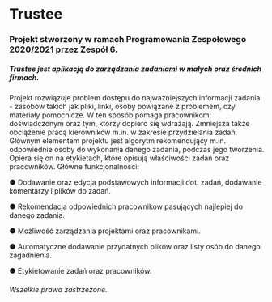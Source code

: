 # Trustee
### Projekt stworzony w ramach Programowania Zespołowego 2020/2021 przez Zespół 6.
##### Trustee jest aplikacją do zarządzania zadaniami w małych oraz średnich firmach.
Projekt rozwiązuje problem dostępu do najważniejszych informacji zadania - zasobów takich
jak pliki, linki, osoby powiązane z problemem, czy materiały pomocnicze. W ten sposób
pomaga pracownikom: doświadczonym oraz tym, którzy dopiero się wdrażają. Zmniejsza
także obciążenie pracą kierowników m.in. w zakresie przydzielania zadań.
Głównym elementem projektu jest algorytm rekomendujący m.in. odpowiednie osoby do
wykonania danego zadania, podczas jego tworzenia. Opiera się on na etykietach, które
opisują właściwości zadań oraz pracowników.
Główne funkcjonalności:

● Dodawanie oraz edycja podstawowych informacji dot. zadań, dodawanie komentarzy
i plików do zadań.

● Rekomendacja odpowiednich pracowników pasujących najlepiej do danego zadania.

● Możliwość zarządzania projektami oraz pracownikami.

● Automatyczne dodawanie przydatnych plików oraz listy osób do danego
zagadnienia.

● Etykietowanie zadań oraz pracowników.
###### Wszelkie prawa zastrzeżone. 
